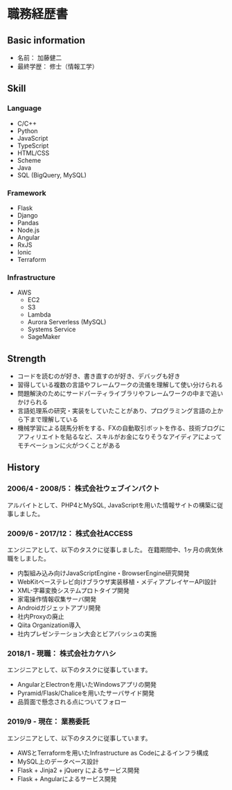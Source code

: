 # 職務経歴書

## Basic information

- 名前： 加藤健二
- 最終学歴： 修士（情報工学）

## Skill

### Language

- C/C++
- Python
- JavaScript
- TypeScript
- HTML/CSS
- Scheme
- Java
- SQL (BigQuery, MySQL)

### Framework

- Flask
- Django
- Pandas
- Node.js
- Angular
- RxJS
- Ionic
- Terraform

### Infrastructure

- AWS
    - EC2
    - S3
    - Lambda
    - Aurora Serverless (MySQL)
    - Systems Service
    - SageMaker

## Strength

- コードを読むのが好き、書き直すのが好き、デバッグも好き
- 習得している複数の言語やフレームワークの流儀を理解して使い分けられる
- 問題解決のためにサードパーティライブラリやフレームワークの中まで追いかけられる
- 言語処理系の研究・実装をしていたことがあり、プログラミング言語の上から下まで理解している
- 機械学習による競馬分析をする、FXの自動取引ボットを作る、技術ブログにアフィリエイトを貼るなど、スキルがお金になりそうなアイディアによってモチベーションに火がつくことがある

## History

### 2006/4 - 2008/5： 株式会社ウェブインパクト

アルバイトとして、PHP4とMySQL, JavaScriptを用いた情報サイトの構築に従事しました。

### 2009/6 - 2017/12： 株式会社ACCESS

エンジニアとして、以下のタスクに従事しました。
在籍期間中、1ヶ月の病気休職をしました。

- 内製組み込み向けJavaScriptEngine・BrowserEngine研究開発
- WebKitベーステレビ向けブラウザ実装移植・メディアプレイヤーAPI設計
- XML-字幕変換システムプロトタイプ開発
- 家電操作情報収集サーバ開発
- Androidガジェットアプリ開発
- 社内Proxyの廃止
- Qiita Organization導入
- 社内プレゼンテーション大会とビアバッシュの実施

### 2018/1 - 現職： 株式会社カケハシ

エンジニアとして、以下のタスクに従事しています。

- AngularとElectronを用いたWindowsアプリの開発
- Pyramid/Flask/Chaliceを用いたサーバサイド開発
- 品質面で懸念される点についてフォロー

### 2019/9 - 現在： 業務委託

エンジニアとして、以下のタスクに従事しています。

- AWSとTerraformを用いたInfrastructure as Codeによるインフラ構成
- MySQL上のデータベース設計
- Flask + Jinja2 + jQuery によるサービス開発
- Flask + Angularによるサービス開発
